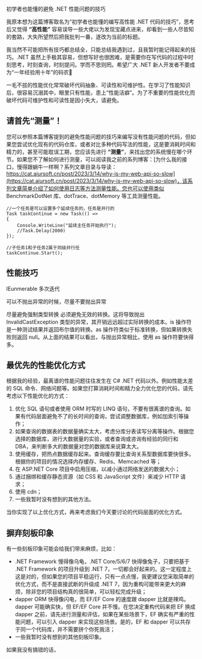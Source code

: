 初学者也能懂的避免 .NET 性能问题的技巧

我原本想为这篇博客取名为“初学者也能懂的编写高性能 .NET 代码的技巧”，思考后又觉得 **“高性能”** 容易误导一些大佬以为发现宝藏点进来，却看到一些人尽皆知的套路，大失所望然后把我批判一番，遂改为当前的标题。

我当然不可能把所有技巧都总结全，只能总结我遇到过，且我暂时能记得起来的技巧。.NET 虽然上手极其容易，但想写好也很困难，是需要你在写代码的过程中时刻思考，时刻查询，时刻提问。学而不思则罔。希望广大 .NET 新人开发者不要成为“一年经验用十年”的码农🐸

一毛不拔的性能优化常常破坏代码抽象、可读性和可维护性。在学习了性能知识后，很容易沉溺其中，眼里只有性能，患上“性能洁癖”。为了不重要的性能优化而破坏代码可维护性和可读性是因小失大，请避免。

## 请首先“测量”！

您可以参照本篇博客提到的避免性能问题的技巧来编写没有性能问题的代码，但如果您尝试优化现有的代码仓库，或者对比多种代码写法的性能，这是要消耗时间和精力的，甚至可能耽误工期，您应该先进行 **“测量”**，来找出您的系统慢在哪个环节。如果您不了解如何进行测量，可以阅读我之前的系列博客：[为什么我的接口，慢得跟蜗牛一样啊？系列文章目录与导读：https://cat.aiursoft.cn/post/2023/3/14/why-is-my-web-api-so-slow](https://cat.aiursoft.cn/post/2023/3/14/why-is-my-web-api-so-slow)，该系列文章简单介绍了如何使用日志等方法测量性能。您也可以使用类似 BenchmarkDotNet 库、dotTrace、dotMemory 等工具测量性能。

```
//一个任务是可以设置多个延续任务的，任务是并行的
Task taskContinue = new Task(() =>
{
    Console.WriteLine("延续主任务开始执行");
    //Task.Delay(2000)
});

//子任务1和子任务2属于同级并行任
taskContinue.Start();
```

## 性能技巧

IEunmerable 多次迭代

可以不抛出异常的时候，尽量不要抛出异常

尽量避免强制类型转换 必须避免无效的转换。这将导致抛出 InvalidCastException 类型的异常，其开销远远超过实际转换的成本。is 操作符是一种测试结果并返回布尔值的转换。as 操作符类似于标准转换，但如果转换失败则返回 null。从上面的结果可以看出，与抛出异常相比，使用 as 操作符要快得多。


## 最优先的性能优化方式

根据我的经验，最离谱的性能问题往往发生在 C# .NET 代码以外。例如性能太差的 SQL 命令、网络问题等。如果您打算消耗时间和精力全力优化您的代码，请先考虑以下性能优化的方式：

1. 优化 SQL 语句或者使用 ORM 时写的 LINQ 语句，不要有很离谱的查询。如果有代码层面避免不了的长时间的查询，尝试调整数据库，例如加索引等操作；
2. 如果查询的数据表的数据量确实太大，考虑分库分表读写分离等操作。根据您选择的数据库，进行大数据量的实验，或者查询或咨询有经验的同行和 DBA，来判断多大的数据量对您的数据库来说算太大。
3. 使用缓存，把热点数据缓存起来。查询缓存要比查询关系型数据库要快很多。根据你的项目的情况选择内存缓存、Redis、Memcached 等；
4. 在 ASP.NET Core 项目中启用压缩，以减小通过网络发送的数据大小；
5. 通过捆绑和缓存静态资源（如 CSS 和 JavaScript 文件）来减少 HTTP 请求；
6. 使用 cdn；
7. 一些我暂时没有想到的其他方法。

当你实现了以上优化方式，再来考虑我们今天要讨论的代码层面的优化方式。

## 摒弃刻板印象

有一些刻板印象可能会给我们带来麻烦，比如：

- .NET Framework 慢得像乌龟，.NET Core/5/6/7 快得像兔子，只要把基于 .NET Framework 的项目升级到 .NET 7，一切都会好起来的。这一定程度上这是对的，但如果您的项目平稳运行，只有一点点慢，我更建议您采取简单的优化方式，而不是直接武断的升级成 .NET 7，因为重构可能带来更大的麻烦，除非您的项目结构真的很简单，可以轻松完成升级；
- dapper ORM 快得像闪电，而 EF/EF Core 的速度跟 dapper 比就是辣鸡。dapper 可能确实快，但 EF/EF Core 并不慢。在您决定重构代码来把 EF 换成 dapper 之前，请先进行测量和评估，如果在某些场景下，EF 确实有严重的性能问题，可以引入 dapper 来实现这些场景。是的，EF 和 dapper 可以共存于同一个代码库，并不需要拼个你死我活；
- 一些我暂时没有想到的其他刻板印象。

如果我没有搞错的话，